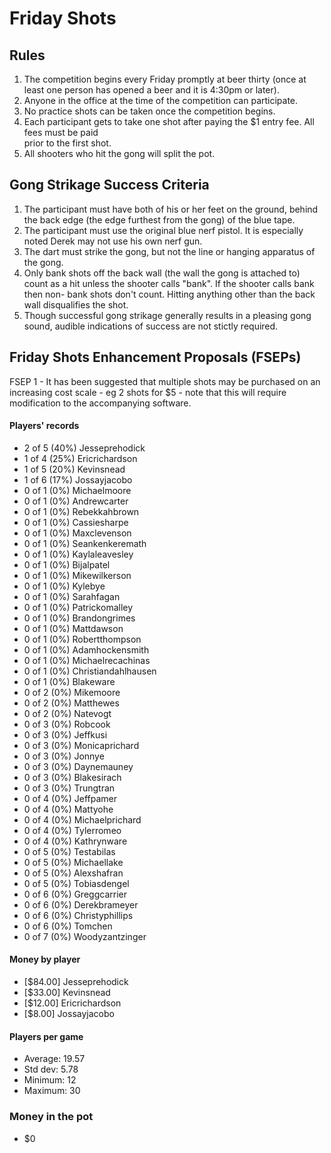Friday Shots
=============

Rules
-----
1. The competition begins every Friday promptly at beer thirty (once at least one person has opened a beer and it is 4:30pm or later).
2. Anyone in the office at the time of the competition can participate.
3. No practice shots can be taken once the competition begins.
4. Each participant gets to take one shot after paying the $1 entry fee. All fees must be paid  
   prior to the first shot.
5. All shooters who hit the gong will split the pot.


Gong Strikage Success Criteria
------------------------------
1. The participant must have both of his or her feet on the ground, behind the back edge (the edge furthest from the gong) of the blue tape.
2. The participant must use the original blue nerf pistol. It is especially noted
   Derek may not use his own nerf gun.
3. The dart must strike the gong, but not the line or hanging apparatus of the gong. 
4. Only bank shots off the back wall (the wall the gong is attached to) count as
   a hit unless the shooter calls "bank". If the shooter calls bank then non-
   bank shots don't count. Hitting anything other than the back wall disqualifies
   the shot.
5. Though successful gong strikage generally results in a pleasing gong sound, audible indications of success are not stictly required.


Friday Shots Enhancement Proposals (FSEPs)
------------------------------------------
FSEP 1 - It has been suggested that multiple shots may be purchased on an increasing
     cost scale - eg 2 shots for $5 - note that this will require modification to the
     accompanying software.

####  Players' records  ####
* 2 of 5 (40%) Jesseprehodick
* 1 of 4 (25%) Ericrichardson
* 1 of 5 (20%) Kevinsnead
* 1 of 6 (17%) Jossayjacobo
* 0 of 1 (0%) Michaelmoore
* 0 of 1 (0%) Andrewcarter
* 0 of 1 (0%) Rebekkahbrown
* 0 of 1 (0%) Cassiesharpe
* 0 of 1 (0%) Maxclevenson
* 0 of 1 (0%) Seankenkeremath
* 0 of 1 (0%) Kaylaleavesley
* 0 of 1 (0%) Bijalpatel
* 0 of 1 (0%) Mikewilkerson
* 0 of 1 (0%) Kylebye
* 0 of 1 (0%) Sarahfagan
* 0 of 1 (0%) Patrickomalley
* 0 of 1 (0%) Brandongrimes
* 0 of 1 (0%) Mattdawson
* 0 of 1 (0%) Robertthompson
* 0 of 1 (0%) Adamhockensmith
* 0 of 1 (0%) Michaelrecachinas
* 0 of 1 (0%) Christiandahlhausen
* 0 of 1 (0%) Blakeware
* 0 of 2 (0%) Mikemoore
* 0 of 2 (0%) Matthewes
* 0 of 2 (0%) Natevogt
* 0 of 3 (0%) Robcook
* 0 of 3 (0%) Jeffkusi
* 0 of 3 (0%) Monicaprichard
* 0 of 3 (0%) Jonnye
* 0 of 3 (0%) Daynemauney
* 0 of 3 (0%) Blakesirach
* 0 of 3 (0%) Trungtran
* 0 of 4 (0%) Jeffpamer
* 0 of 4 (0%) Mattyohe
* 0 of 4 (0%) Michaelprichard
* 0 of 4 (0%) Tylerromeo
* 0 of 4 (0%) Kathrynware
* 0 of 5 (0%) Testabilas
* 0 of 5 (0%) Michaellake
* 0 of 5 (0%) Alexshafran
* 0 of 5 (0%) Tobiasdengel
* 0 of 6 (0%) Greggcarrier
* 0 of 6 (0%) Derekbrameyer
* 0 of 6 (0%) Christyphillips
* 0 of 6 (0%) Tomchen
* 0 of 7 (0%) Woodyzantzinger

#### Money by player  ####
* [$84.00] Jesseprehodick
* [$33.00] Kevinsnead
* [$12.00] Ericrichardson
* [$8.00] Jossayjacobo

#### Players per game  ####
* Average: 19.57
* Std dev: 5.78
* Minimum: 12
* Maximum: 30

### Money in the pot ###
* $0
